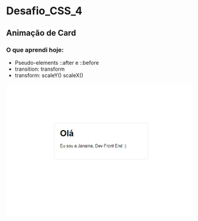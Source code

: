 # Desafio_CSS_4

## Animação de Card 

### O que aprendi hoje:

- Pseudo-elements ::after e ::before
- transition: transform
- transform: scaleY() scaleX()

![Imagem em gif do card animado com hover](https://github.com/jana-dev/Desafio_CSS_4/blob/master/css4.gif)

